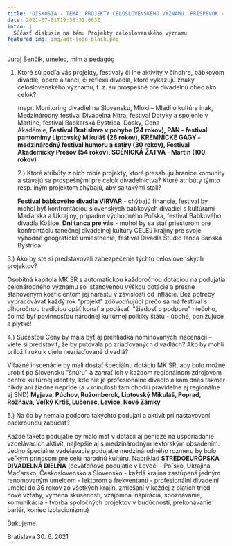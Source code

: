 ```yaml
---
title: "DISKUSIA - TÉMA: PROJEKTY CELOSLOVENSKÉHO VÝZNAMU. PRÍSPEVOK - JURAJ BENČÍK"
date: 2021-07-01T19:38:31.063Z
intro: |
  Súčasť diskusie na tému Projekty celoslovenského významu
featured_img: img/adt-logo-black.png
---
```

Juraj Benčík, umelec, mím a pedagóg

1. Ktoré sú podľa vás projekty, festivaly či iné aktivity v činohre, bábkovom
   divadle, opere a tanci, či reflexii divadla, ktoré vykazujú znaky
   celoslovenského významu, t. z. sú prospešné pre divadelnú obec ako celok?


   (napr. Monitoring divadiel na Slovensku, Mloki – Mladí o kultúre inak, Medzinárodný
   festival Divadelná Nitra, festival Dotyky a spojenie v Martine, festival Bábkarská Bystrica,
   Dosky, Cena Akadémie, **Festival Bratislava v pohybe (24 rokov), PAN - festival
   pantomímy Liptovský Mikuláš (28 rokov), KREMNICKÉ GAGY - medzinárodný
   festival humoru a satiry (30 rokov), Festival Akademický Prešov (54 rokov),
   SCÉNICKÁ ŽATVA - Martin (100 rokov)**


   2.) Ktoré atribúty z nich robia projekty, ktoré presahujú hranice komunity a
   stávajú sa prospešnými pre celok divadelníctva? Ktoré atribúty týmto resp. iným
   projektom chýbajú, aby sa takými stali? 


   **Festival bábkového divadla VIRVAR** - chýbajú financie, festival by mohol byť
   konfrontáciou slovenských bábkových divadiel s kultúrami Maďarska a Ukrajiny, prípadne
   východného Poľska, festival Bábkového divadla Košice.
   **Dni tanca pre vás** - mohol by sa stať priestorom pre konfrontáciu tanečnej divadelnej
   kultúry CELEJ krajiny pre svoje výhodné geografické umiestnenie, festival Divadla Štúdio
   tanca Banská Bystrica.

3.) Ako by ste si predstavovali zabezpečenie týchto celoslovenských projektov?

Osobitná kapitola MK SR s automatickou každoročnou dotáciou na podujatia
celonárodného významu so  stanovenou výškou dotácie a presne
stanoveným koeficientom jej nárastu v závislosti od inflácie. Bez potreby
vypracovávať každý rok "projekt" zdôvodňujúci prečo sa má festival s dlhoročnou
tradíciou opäť konať a podávať  "žiadosť o podporu" niečoho, čo má byť povinnosťou
národnej kultúrnej politiky štátu - úbohé, ponižujúce a plytké!


4.) Súčasťou Ceny by mala byť aj prehliadka nominovaných inscenácií – viete si
predstaviť, že by putovala po zriaďovaných divadlách? Ako by mohli priložiť ruku k
dielu nezriaďované divadlá? 

Víťazné inscenácie by mali dostať špeciálnu dotáciu MK SR, aby bolo možné urobiť po
Slovensku "šnúru" a zahrať ich v každom regionálnom zdrojovom centre kultúrnej
identity, kde nie je profesionálne divadlo a kam dnes takmer nikdy ani žiadne nepríde (a
v minulosti tam chodili pravidelne aj regionálne aj SND) **Myjava, Púchov,
Ružomberok, Liptovský Mikuláš, Poprad, Rožňava, Veľký Krtíš, Lučenec, Levice,
Nové Zámky**

5.) Na čo by nemala podpora takýchto podujatí a aktivít pri nastavovaní
backroundu zabúdať? 

Každé takéto podujatie by malo mať v dotácii aj peniaze na usporiadanie vzdelávacích
aktivít, najlepšie aj s medzinárodným lektorským obsadením. Jedno špeciálne
vzdelávacie podujatie medzinárodného rozmeru by bolo veľkým prínosom pre celú
národnú kultúru. Napríklad **STREDOEURÓPSKA DIVADELNÁ DIELŇA** (deväťdňové
podujatie v Levoči - Poľsko, Ukrajina, Maďarsko, Československo a Slovensko - každá
krajina zastúpená jedným renomovaným umelcom - lektorom a frekventanti -
profesionálni divadelní umelci do 36 rokov zo všetkých krajín, zmiešaní v každej z piatich
tried - nové vzťahy, výmena skúseností, vzájomná inšpirácia, spoznávanie, komunikácia - tvorba spoločných projektov v budúcnosti, prekonávanie bariér, koniec izolacionizmu)

Ďakujeme.


Bratislava 30. 6. 2021